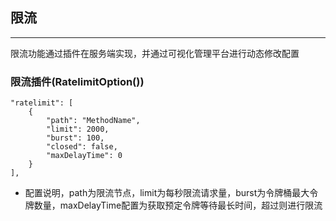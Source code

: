 ## 限流
-----------
限流功能通过插件在服务端实现，并通过可视化管理平台进行动态修改配置
### 限流插件(RatelimitOption())
```
"ratelimit": [
    {
        "path": "MethodName",
        "limit": 2000,
        "burst": 100,
        "closed": false,
        "maxDelayTime": 0
    }
],
```
* 配置说明，path为限流节点，limit为每秒限流请求量，burst为令牌桶最大令牌数量，maxDelayTime配置为获取预定令牌等待最长时间，超过则进行限流
